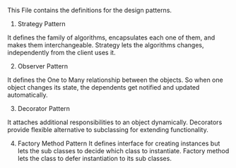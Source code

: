 This File contains the definitions for the design patterns.

1. Strategy Pattern

It defines the family of algorithms, encapsulates each one of them, and makes them interchangeable.
Strategy lets the algorithms changes, independently from the client uses it.

2. Observer Pattern

It defines the One to Many relationship between the objects. So when one object changes its state, the dependents get notified and updated automatically.

3. Decorator Pattern

It attaches additional responsibilities to an object dynamically. Decorators provide flexible alternative to subclassing for extending functionality.

4. Factory Method Pattern
It defines interface for creating instances but lets the sub classes to decide which class to instantiate. Factory method lets the class to defer instantiation to its sub classes.

